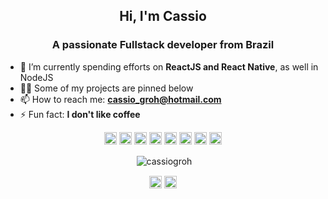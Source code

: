 <h2 align="center">Hi, I'm Cassio</h2>
<h3 align="center">A passionate Fullstack developer from Brazil</h3>

- 🌱 I’m currently spending efforts on **ReactJS and React Native**, as well in NodeJS
- 👨‍💻 Some of my projects are pinned below
- 📫 How to reach me: **cassio_groh@hotmail.com**
- ⚡ Fun fact: **I don't like coffee**

<p align="center">
  <img src="https://devicons.github.io/devicon/devicon.git/icons/css3/css3-original-wordmark.svg" alt="css3" width="20" height="20"/>
  <img src="https://www.vectorlogo.zone/logos/git-scm/git-scm-icon.svg" alt="git" width="20" height="20"/>
  <img src="https://devicons.github.io/devicon/devicon.git/icons/html5/html5-original-wordmark.svg" alt="html5" width="20" height="20"/>
  <img src="https://devicons.github.io/devicon/devicon.git/icons/javascript/javascript-original.svg" alt="javascript" width="20" height="20"/> <img src="https://devicons.github.io/devicon/devicon.git/icons/nodejs/nodejs-original-wordmark.svg" alt="nodejs" width="20" height="20"/>
  <img src="https://devicons.github.io/devicon/devicon.git/icons/postgresql/postgresql-original-wordmark.svg" alt="postgresql" width="20" height="20"/>
  <img src="https://devicons.github.io/devicon/devicon.git/icons/react/react-original-wordmark.svg" alt="react" width="20" height="20"/>
  <img src="https://reactnative.dev/img/header_logo.svg" alt="reactnative" width="20" height="20"/>
</p>

<!-- Most used languages -->
<!-- <p align="center"><img align="center" src="https://github-readme-stats.vercel.app/api/top-langs/?username=cassiogroh&layout=compact&hide=html&theme=vue" alt="cassiogroh" /></p>

<br/> -->

<!-- Github stats -->
<p align="center">&nbsp;<img align="center" src="https://github-readme-stats.vercel.app/api?username=cassiogroh&show_icons=true&theme=vue" alt="cassiogroh" /></p>

<!-- Social media icons -->
<p align="center">
  <a href="https://fb.com/cassiogroh" target="blank"><img align="center" src="https://cdn.jsdelivr.net/npm/simple-icons@3.0.1/icons/facebook.svg" alt="cassiogroh" height="20" width="20" /></a>
  <a href="https://instagram.com/cassiogroh" target="blank"><img align="center" src="https://cdn.jsdelivr.net/npm/simple-icons@3.0.1/icons/instagram.svg" alt="cassiogroh" height="20" width="20" /></a>
</p>
